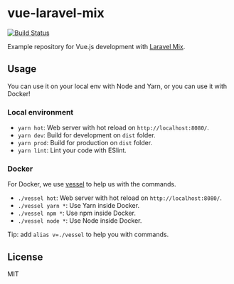 # vue-laravel-mix

[![Build Status](https://travis-ci.com/fireworkweb/vue-laravel-mix.svg?branch=master)](https://travis-ci.com/fireworkweb/vue-laravel-mix)

Example repository for Vue.js development with [Laravel Mix](https://github.com/JeffreyWay/laravel-mix).

## Usage

You can use it on your local env with Node and Yarn, or you can use it with Docker!

### Local environment

- `yarn hot`: Web server with hot reload on `http://localhost:8080/`.
- `yarn dev`: Build for development on `dist` folder.
- `yarn prod`: Build for production on `dist` folder.
- `yarn lint`: Lint your code with ESlint.

### Docker

For Docker, we use [vessel](https://github.com/shipping-docker/vessel) to help us with the commands.

- `./vessel hot`: Web server with hot reload on `http://localhost:8080/`.
- `./vessel yarn *`: Use Yarn inside Docker.
- `./vessel npm *`: Use npm inside Docker.
- `./vessel node *`: Use Node inside Docker.

Tip: add `alias v=./vessel` to help you with commands.

## License

MIT

